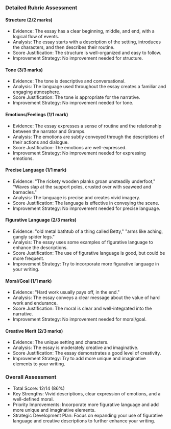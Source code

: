 ### Detailed Rubric Assessment

#### Structure (2/2 marks)

- Evidence: The essay has a clear beginning, middle, and end, with a logical flow of events.
- Analysis: The essay starts with a description of the setting, introduces the characters, and then describes their routine.
- Score Justification: The structure is well-organized and easy to follow.
- Improvement Strategy: No improvement needed for structure.

#### Tone (3/3 marks)

- Evidence: The tone is descriptive and conversational.
- Analysis: The language used throughout the essay creates a familiar and engaging atmosphere.
- Score Justification: The tone is appropriate for the narrative.
- Improvement Strategy: No improvement needed for tone.

#### Emotions/Feelings (1/1 mark)

- Evidence: The essay expresses a sense of routine and the relationship between the narrator and Gramps.
- Analysis: The emotions are subtly conveyed through the descriptions of their actions and dialogue.
- Score Justification: The emotions are well-expressed.
- Improvement Strategy: No improvement needed for expressing emotions.

#### Precise Language (1/1 mark)

- Evidence: "The rickety wooden planks groan unsteadily underfoot," "Waves slap at the support poles, crusted over with seaweed and barnacles."
- Analysis: The language is precise and creates vivid imagery.
- Score Justification: The language is effective in conveying the scene.
- Improvement Strategy: No improvement needed for precise language.

#### Figurative Language (2/3 marks)

- Evidence: "old metal bathtub of a thing called Betty," "arms like aching, gangly spider legs."
- Analysis: The essay uses some examples of figurative language to enhance the descriptions.
- Score Justification: The use of figurative language is good, but could be more frequent.
- Improvement Strategy: Try to incorporate more figurative language in your writing.

#### Moral/Goal (1/1 mark)

- Evidence: "Hard work usually pays off, in the end."
- Analysis: The essay conveys a clear message about the value of hard work and endurance.
- Score Justification: The moral is clear and well-integrated into the narrative.
- Improvement Strategy: No improvement needed for moral/goal.

#### Creative Merit (2/3 marks)

- Evidence: The unique setting and characters.
- Analysis: The essay is moderately creative and imaginative.
- Score Justification: The essay demonstrates a good level of creativity.
- Improvement Strategy: Try to add more unique and imaginative elements to your writing.

### Overall Assessment

- Total Score: 12/14 (86%)
- Key Strengths: Vivid descriptions, clear expression of emotions, and a well-defined moral.
- Priority Improvements: Incorporate more figurative language and add more unique and imaginative elements.
- Strategic Development Plan: Focus on expanding your use of figurative language and creative descriptions to further enhance your writing.
